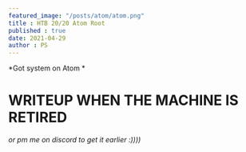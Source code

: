 ```yaml
---
featured_image: "/posts/atom/atom.png"
title : HTB 20/20 Atom Root
published : true
date: 2021-04-29
author : PS
---
```


*Got system on Atom *
# WRITEUP WHEN THE MACHINE IS RETIRED
*or pm me on discord to get it earlier :))))* 

